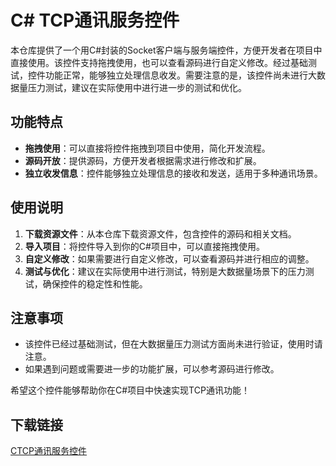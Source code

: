 # C# TCP通讯服务控件

本仓库提供了一个用C#封装的Socket客户端与服务端控件，方便开发者在项目中直接使用。该控件支持拖拽使用，也可以查看源码进行自定义修改。经过基础测试，控件功能正常，能够独立处理信息收发。需要注意的是，该控件尚未进行大数据量压力测试，建议在实际使用中进行进一步的测试和优化。

## 功能特点

- **拖拽使用**：可以直接将控件拖拽到项目中使用，简化开发流程。
- **源码开放**：提供源码，方便开发者根据需求进行修改和扩展。
- **独立收发信息**：控件能够独立处理信息的接收和发送，适用于多种通讯场景。

## 使用说明

1. **下载资源文件**：从本仓库下载资源文件，包含控件的源码和相关文档。
2. **导入项目**：将控件导入到你的C#项目中，可以直接拖拽使用。
3. **自定义修改**：如果需要进行自定义修改，可以查看源码并进行相应的调整。
4. **测试与优化**：建议在实际使用中进行测试，特别是大数据量场景下的压力测试，确保控件的稳定性和性能。

## 注意事项

- 该控件已经过基础测试，但在大数据量压力测试方面尚未进行验证，使用时请注意。
- 如果遇到问题或需要进一步的功能扩展，可以参考源码进行修改。

希望这个控件能够帮助你在C#项目中快速实现TCP通讯功能！

## 下载链接

[CTCP通讯服务控件](https://pan.quark.cn/s/d78e3134bf01)